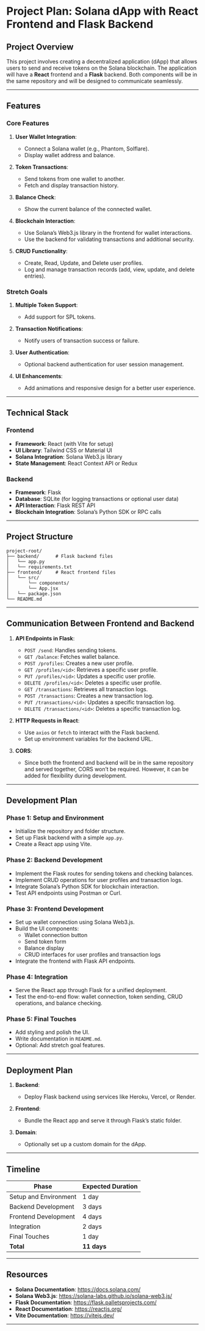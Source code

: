 # Project Plan: Solana dApp with React Frontend and Flask Backend

## Project Overview
This project involves creating a decentralized application (dApp) that allows users to send and receive tokens on the Solana blockchain. The application will have a **React** frontend and a **Flask** backend. Both components will be in the same repository and will be designed to communicate seamlessly.

---

## Features
### Core Features
1. **User Wallet Integration**:
   - Connect a Solana wallet (e.g., Phantom, Solflare).
   - Display wallet address and balance.

2. **Token Transactions**:
   - Send tokens from one wallet to another.
   - Fetch and display transaction history.

3. **Balance Check**:
   - Show the current balance of the connected wallet.

4. **Blockchain Interaction**:
   - Use Solana’s Web3.js library in the frontend for wallet interactions.
   - Use the backend for validating transactions and additional security.

5. **CRUD Functionality**:
   - Create, Read, Update, and Delete user profiles.
   - Log and manage transaction records (add, view, update, and delete entries).

### Stretch Goals
1. **Multiple Token Support**:
   - Add support for SPL tokens.

2. **Transaction Notifications**:
   - Notify users of transaction success or failure.

3. **User Authentication**:
   - Optional backend authentication for user session management.

4. **UI Enhancements**:
   - Add animations and responsive design for a better user experience.

---

## Technical Stack

### Frontend
- **Framework**: React (with Vite for setup)
- **UI Library**: Tailwind CSS or Material UI
- **Solana Integration**: Solana Web3.js library
- **State Management**: React Context API or Redux

### Backend
- **Framework**: Flask
- **Database**: SQLite (for logging transactions or optional user data)
- **API Interaction**: Flask REST API
- **Blockchain Integration**: Solana’s Python SDK or RPC calls

---

## Project Structure

```
project-root/
├── backend/      # Flask backend files
│   └── app.py
│   └── requirements.txt
├── frontend/     # React frontend files
│   └── src/
│       └── components/
│       └── App.jsx
│   └── package.json
└── README.md
```

---

## Communication Between Frontend and Backend
1. **API Endpoints in Flask**:
   - `POST /send`: Handles sending tokens.
   - `GET /balance`: Fetches wallet balance.
   - `POST /profiles`: Creates a new user profile.
   - `GET /profiles/<id>`: Retrieves a specific user profile.
   - `PUT /profiles/<id>`: Updates a specific user profile.
   - `DELETE /profiles/<id>`: Deletes a specific user profile.
   - `GET /transactions`: Retrieves all transaction logs.
   - `POST /transactions`: Creates a new transaction log.
   - `PUT /transactions/<id>`: Updates a specific transaction log.
   - `DELETE /transactions/<id>`: Deletes a specific transaction log.

2. **HTTP Requests in React**:
   - Use `axios` or `fetch` to interact with the Flask backend.
   - Set up environment variables for the backend URL.

3. **CORS**:
   - Since both the frontend and backend will be in the same repository and served together, CORS won’t be required. However, it can be added for flexibility during development.

---

## Development Plan

### Phase 1: Setup and Environment
- Initialize the repository and folder structure.
- Set up Flask backend with a simple `app.py`.
- Create a React app using Vite.

### Phase 2: Backend Development
- Implement the Flask routes for sending tokens and checking balances.
- Implement CRUD operations for user profiles and transaction logs.
- Integrate Solana’s Python SDK for blockchain interaction.
- Test API endpoints using Postman or Curl.

### Phase 3: Frontend Development
- Set up wallet connection using Solana Web3.js.
- Build the UI components:
  - Wallet connection button
  - Send token form
  - Balance display
  - CRUD interfaces for user profiles and transaction logs
- Integrate the frontend with Flask API endpoints.

### Phase 4: Integration
- Serve the React app through Flask for a unified deployment.
- Test the end-to-end flow: wallet connection, token sending, CRUD operations, and balance checking.

### Phase 5: Final Touches
- Add styling and polish the UI.
- Write documentation in `README.md`.
- Optional: Add stretch goal features.

---

## Deployment Plan
1. **Backend**:
   - Deploy Flask backend using services like Heroku, Vercel, or Render.

2. **Frontend**:
   - Bundle the React app and serve it through Flask’s static folder.

3. **Domain**:
   - Optionally set up a custom domain for the dApp.

---

## Timeline
| Phase              | Expected Duration |
|--------------------|-------------------|
| Setup and Environment | 1 day             |
| Backend Development   | 3 days            |
| Frontend Development  | 4 days            |
| Integration           | 2 days            |
| Final Touches         | 1 day             |
| **Total**             | **11 days**       |

---

## Resources
- **Solana Documentation**: https://docs.solana.com/
- **Solana Web3.js**: https://solana-labs.github.io/solana-web3.js/
- **Flask Documentation**: https://flask.palletsprojects.com/
- **React Documentation**: https://reactjs.org/
- **Vite Documentation**: https://vitejs.dev/

---




